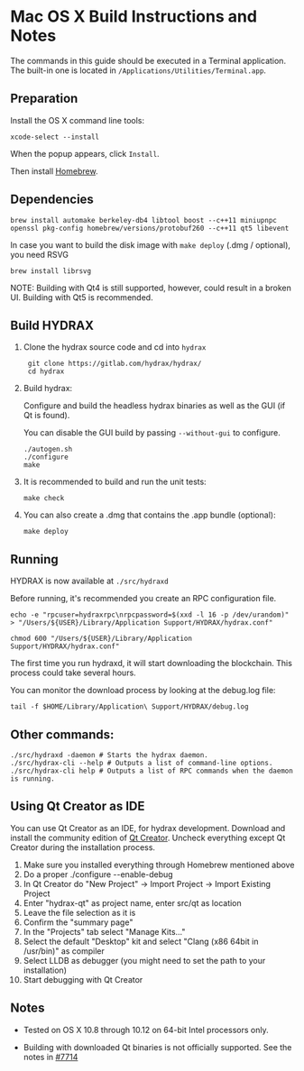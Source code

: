 Mac OS X Build Instructions and Notes
====================================
The commands in this guide should be executed in a Terminal application.
The built-in one is located in `/Applications/Utilities/Terminal.app`.

Preparation
-----------
Install the OS X command line tools:

`xcode-select --install`

When the popup appears, click `Install`.

Then install [Homebrew](http://brew.sh).

Dependencies
----------------------

    brew install automake berkeley-db4 libtool boost --c++11 miniupnpc openssl pkg-config homebrew/versions/protobuf260 --c++11 qt5 libevent

In case you want to build the disk image with `make deploy` (.dmg / optional), you need RSVG

    brew install librsvg

NOTE: Building with Qt4 is still supported, however, could result in a broken UI. Building with Qt5 is recommended.

Build HYDRAX
------------------------

1. Clone the hydrax source code and cd into `hydrax`

        git clone https://gitlab.com/hydrax/hydrax/
        cd hydrax

2.  Build hydrax:

    Configure and build the headless hydrax binaries as well as the GUI (if Qt is found).

    You can disable the GUI build by passing `--without-gui` to configure.

        ./autogen.sh
        ./configure
        make

3.  It is recommended to build and run the unit tests:

        make check

4.  You can also create a .dmg that contains the .app bundle (optional):

        make deploy

Running
-------

HYDRAX is now available at `./src/hydraxd`

Before running, it's recommended you create an RPC configuration file.

    echo -e "rpcuser=hydraxrpc\nrpcpassword=$(xxd -l 16 -p /dev/urandom)" > "/Users/${USER}/Library/Application Support/HYDRAX/hydrax.conf"

    chmod 600 "/Users/${USER}/Library/Application Support/HYDRAX/hydrax.conf"

The first time you run hydraxd, it will start downloading the blockchain. This process could take several hours.

You can monitor the download process by looking at the debug.log file:

    tail -f $HOME/Library/Application\ Support/HYDRAX/debug.log

Other commands:
-------

    ./src/hydraxd -daemon # Starts the hydrax daemon.
    ./src/hydrax-cli --help # Outputs a list of command-line options.
    ./src/hydrax-cli help # Outputs a list of RPC commands when the daemon is running.

Using Qt Creator as IDE
------------------------
You can use Qt Creator as an IDE, for hydrax development.
Download and install the community edition of [Qt Creator](https://www.qt.io/download/).
Uncheck everything except Qt Creator during the installation process.

1. Make sure you installed everything through Homebrew mentioned above
2. Do a proper ./configure --enable-debug
3. In Qt Creator do "New Project" -> Import Project -> Import Existing Project
4. Enter "hydrax-qt" as project name, enter src/qt as location
5. Leave the file selection as it is
6. Confirm the "summary page"
7. In the "Projects" tab select "Manage Kits..."
8. Select the default "Desktop" kit and select "Clang (x86 64bit in /usr/bin)" as compiler
9. Select LLDB as debugger (you might need to set the path to your installation)
10. Start debugging with Qt Creator

Notes
-----

* Tested on OS X 10.8 through 10.12 on 64-bit Intel processors only.

* Building with downloaded Qt binaries is not officially supported. See the notes in [#7714](https://github.com/bitcoin/bitcoin/issues/7714)
